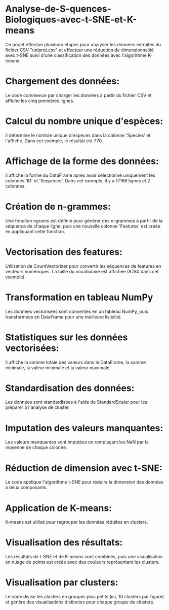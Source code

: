 # Analyse-de-S-quences-Biologiques-avec-t-SNE-et-K-means
Ce projet effectue plusieurs étapes pour analyser les données extraites du fichier CSV "uniprot.csv" et effectuer une réduction de dimensionnalité avec t-SNE suivi d'une classification des données avec l'algorithme K-means.

# Chargement des données:
Le code commence par charger les données à partir du fichier CSV et affiche les cinq premières lignes.

# Calcul du nombre unique d'espèces:
Il détermine le nombre unique d'espèces dans la colonne 'Species' et l'affiche. Dans cet exemple, le résultat est 770.

# Affichage de la forme des données:
Il affiche la forme du DataFrame après avoir sélectionné uniquement les colonnes 'ID' et 'Sequence'. Dans cet exemple, il y a 17166 lignes et 2 colonnes.

# Création de n-grammes:
Une fonction ngrams est définie pour générer des n-grammes à partir de la séquence de chaque ligne, puis une nouvelle colonne 'Features' est créée en appliquant cette fonction.

# Vectorisation des features:
Utilisation de CountVectorizer pour convertir les séquences de features en vecteurs numériques. La taille du vocabulaire est affichée (8780 dans cet exemple).

# Transformation en tableau NumPy
Les données vectorisées sont converties en un tableau NumPy, puis transformées en DataFrame pour une meilleure lisibilité.

# Statistiques sur les données vectorisées:
Il affiche la somme totale des valeurs dans le DataFrame, la somme minimale, la valeur minimale et la valeur maximale.

# Standardisation des données:
Les données sont standardisées à l'aide de StandardScaler pour les préparer à l'analyse de cluster.

# Imputation des valeurs manquantes:
Les valeurs manquantes sont imputées en remplaçant les NaN par la moyenne de chaque colonne.

# Réduction de dimension avec t-SNE:
Le code applique l'algorithme t-SNE pour réduire la dimension des données à deux composants.

# Application de K-means:
K-means est utilisé pour regrouper les données réduites en clusters.

# Visualisation des résultats:
Les résultats de t-SNE et de K-means sont combinés, puis une visualisation en nuage de points est créée avec des couleurs représentant les clusters.

# Visualisation par clusters:
Le code divise les clusters en groupes plus petits (ici, 10 clusters par figure) et génère des visualisations distinctes pour chaque groupe de clusters.
